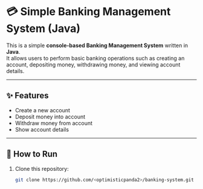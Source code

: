 # 💳 Simple Banking Management System (Java)

This is a simple **console-based Banking Management System** written in **Java**.  
It allows users to perform basic banking operations such as creating an account, depositing money, withdrawing money, and viewing account details.  

---

## ✨ Features
- Create a new account  
- Deposit money into account  
- Withdraw money from account  
- Show account details  

---

## 🚀 How to Run

1. Clone this repository:
   ```bash
   git clone https://github.com/<optimisticpanda2>/banking-system.git
